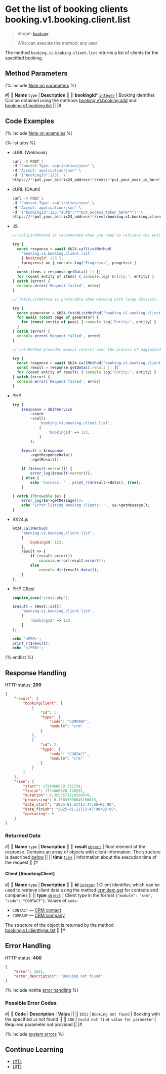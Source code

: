 # Get the list of booking clients booking.v1.booking.client.list

> Scope: [`booking`](../../../scopes/permissions.md)
>
> Who can execute the method: any user

The method `booking.v1.booking.client.list` returns a list of clients for the specified booking.

## Method Parameters

{% include [Note on parameters](../../../../_includes/required.md) %}

#|
|| **Name**
`type` | **Description** ||
|| **bookingId***
[`integer`](../../../data-types.md) | Booking identifier.
Can be obtained using the methods [booking.v1.booking.add](../booking-v1-booking-add.md) and [booking.v1.booking.list](../booking-v1-booking-list.md)  ||
|#

## Code Examples

{% include [Note on examples](../../../../_includes/examples.md) %}

{% list tabs %}

- cURL (Webhook)

    ```bash
    curl -X POST \
    -H "Content-Type: application/json" \
    -H "Accept: application/json" \
    -d '{"bookingId":123}' \
    https://**put_your_bitrix24_address**/rest/**put_your_user_id_here**/**put_your_webhook_here**/booking.v1.booking.client.list
    ```

- cURL (OAuth)

    ```bash
    curl -X POST \
    -H "Content-Type: application/json" \
    -H "Accept: application/json" \
    -d '{"bookingId":123,"auth":"**put_access_token_here**"}' \
    https://**put_your_bitrix24_address**/rest/booking.v1.booking.client.list
    ```

- JS

    ```js
    // callListMethod is recommended when you need to retrieve the entire set of list data and the volume of records is relatively small (up to about 1000 items). The method loads all data at once, which can lead to high memory load when working with large volumes.
    
    try {
      const response = await $b24.callListMethod(
        'booking.v1.booking.client.list',
        { bookingId: 123 },
        (progress) => { console.log('Progress:', progress) }
      )
      const items = response.getData() || []
      for (const entity of items) { console.log('Entity:', entity) }
    } catch (error) {
      console.error('Request failed', error)
    }
    
    // fetchListMethod is preferable when working with large datasets. The method implements iterative selection using a generator, allowing data to be processed in parts and efficiently using memory.
    
    try {
      const generator = $b24.fetchListMethod('booking.v1.booking.client.list', { bookingId: 123 }, 'ID')
      for await (const page of generator) {
        for (const entity of page) { console.log('Entity:', entity) }
      }
    } catch (error) {
      console.error('Request failed', error)
    }
    
    // callMethod provides manual control over the process of paginated data retrieval through the start parameter. Suitable for scenarios where precise control over request batches is required. However, it may be less efficient compared to fetchListMethod when dealing with large volumes of data.
    
    try {
      const response = await $b24.callMethod('booking.v1.booking.client.list', { bookingId: 123 }, 0)
      const result = response.getData().result || []
      for (const entity of result) { console.log('Entity:', entity) }
    } catch (error) {
      console.error('Request failed', error)
    }
    ```

- PHP

    ```php
    try {
        $response = $b24Service
            ->core
            ->call(
                'booking.v1.booking.client.list',
                [
                    'bookingId' => 123,
                ]
            );
    
        $result = $response
            ->getResponseData()
            ->getResult();
    
        if ($result->error()) {
            error_log($result->error());
        } else {
            echo 'Success: ' . print_r($result->data(), true);
        }
    
    } catch (Throwable $e) {
        error_log($e->getMessage());
        echo 'Error listing booking clients: ' . $e->getMessage();
    }
    ```

- BX24.js

    ```js
    BX24.callMethod(
        "booking.v1.booking.client.list",
        {
            bookingId: 123,
        },
        result => {
            if (result.error())
                console.error(result.error());
            else
                console.dir(result.data());
        }
    );
    ```

- PHP CRest

    ```php
    require_once('crest.php');

    $result = CRest::call(
        'booking.v1.booking.client.list',
        [
            'bookingId' => 123
        ]
    );

    echo '<PRE>';
    print_r($result);
    echo '</PRE>';
    ```

{% endlist %}

## Response Handling

HTTP status: **200**

```json
{
    "result": {
        "bookingClient": [
            {
                "id": 1,
                "type": {
                    "code": "COMPANY",
                    "module": "crm"
                }
            },
            {
                "id": 2,
                "type": {
                    "code": "CONTACT",
                    "module": "crm"
                }
            }
        ]
    },
    "time": {
        "start": 1724068028.331234,
        "finish": 1724068028.726591,
        "duration": 0.3953571319580078,
        "processing": 0.13033390045166016,
        "date_start": "2025-01-21T13:47:08+02:00",
        "date_finish": "2025-01-21T13:47:08+02:00",
        "operating": 0
    }
}
```

### Returned Data

#|
|| **Name**
`type` | **Description** ||
|| **result**
[`object`](../../../data-types.md) | Root element of the response. Contains an array of objects with client information. The structure is described [below](#bookingClient) ||
|| **time**
[`time`](../../../data-types.md#time) | Information about the execution time of the request ||
|#

#### Client {#bookingClient}

#|
|| **Name**
`type` | **Description** ||
|| **id**
[`integer`](../../../data-types.md) | Client identifier, which can be used to retrieve client data using the method [crm.item.get](../../../crm/universal/crm-item-get.md) for contacts and companies ||
|| **type**
[`object`](../../../data-types.md) | Client type in the format `{"module": "crm", "code": "CONTACT"}`.
Values of `code`:
- `CONTACT` — [CRM contact](../../../crm/contacts/index.md)
- `COMPANY` — [CRM company](../../../crm/companies/index.md)

The structure of the object is returned by the method [booking.v1.clienttype.list](../../booking-v1-clienttype-list.md) ||
|#

## Error Handling

HTTP status: **400**

```json
{
    "error": 1021,
    "error_description": "Booking not found"
}
```

{% include notitle [error handling](../../../../_includes/error-info.md) %}

### Possible Error Codes

#|
|| **Code** | **Description** | **Value** ||
|| `1021` | `Booking not found` | Booking with the specified `id` not found ||
|| `100` | `Could not find value for parameter` | Required parameter not provided ||
|#

{% include [system errors](../../../../_includes/system-errors.md) %}

## Continue Learning

- [{#T}](./booking-v1-booking-client-unset.md)
- [{#T}](./booking-v1-booking-client-set.md)